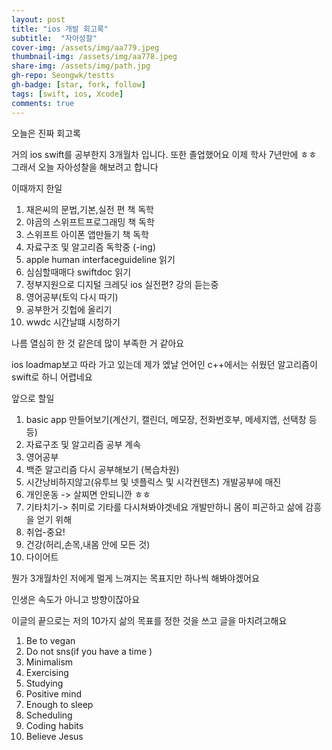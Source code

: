 ```yaml
---
layout: post
title: "ios 개발 회고록" 
subtitle:  "자아성찰"
cover-img: /assets/img/aa779.jpeg
thumbnail-img: /assets/img/aa778.jpeg
share-img: /assets/img/path.jpg
gh-repo: Seongwk/testts
gh-badge: [star, fork, follow]
tags: [swift, ios, Xcode]
comments: true
---
```



오늘은 진짜 회고록

거의 ios swift를 공부한지 3개월차 입니다. 또한 졸업했어요  이제 학사 7년만에 ㅎㅎ
그래서 오늘 자아성찰을 해보려고 합니다

이때까지 한일
1. 재은씨의 문법,기본,실전 편 책 독학
2. 야곰의 스위프트프로그래밍 책 독학
3. 스위프트 아이폰 앱만들기 책 독학
4. 자료구조 및 알고리즘 독학중 (-ing)
5. apple human interfaceguideline 읽기
6. 심심할때매다 swiftdoc 읽기
7. 정부지원으로 디지털 크레딧 ios 실전편? 강의 듣는중
8. 영어공부(토익 다시 따기)
9. 공부한거 깃헙에 올리기
10. wwdc 시간날떄 시청하기

나름 열심히 한 것 같은데 많이 부족한 거 같아요

ios  loadmap보고 따라 가고 있는데 제가 엤날 언어인 c++에서는 쉬웠던 알고리즘이 swift로 하니 어렵네요

앞으로 할일
1. basic app 만들어보기(계산기, 캘린더, 메모장, 전화번호부, 메세지앱, 선택창 등등)
2. 자료구조 및 알고리즘 공부 계속
3. 영어공부
4. 백준 알고리즘 다시 공부해보기 (복습차원)
5. 시간낭비하지않고(유투브 및 넷플릭스 및 시각컨텐츠) 개발공부에 매진
6. 개인운동 -> 살찌면 안되니깐 ㅎㅎ
7. 기타치기-> 취미로 기타를 다시쳐봐야겟네요 개발만하니 몸이 피곤하고 삶에 감흥을 얻기 위해
8. 취업-중요!
9. 건강(허리,손목,내몸 안에 모든 것)
10. 다이어트

뭔가 3개월차인 저에게 멀게 느껴지는 목표지만 하나씩 해봐야겠어요

인생은 속도가 아니고 방향이잖아요 

이글의 끝으로는 저의 10가지 삶의 목표를 정한 것을 쓰고 글을 마치려고해요

1.  Be to vegan
2.  Do not sns(if you have a time )
3.  Minimalism
4.  Exercising
5.  Studying
6.  Positive mind
7.  Enough to sleep
8.  Scheduling
9.  Coding habits
10.  Believe Jesus
